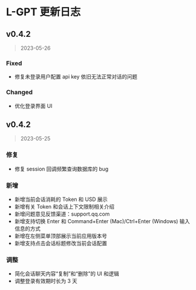 # L-GPT 更新日志

## v0.4.2

> 2023-05-26

### Fixed

- 修复未登录用户配置 api key 依旧无法正常对话的问题

### Changed

- 优化登录界面 UI

## v0.4.2

> 2023-05-25

### 修复

- 修复 session 回调频繁查询数据库的 bug

### 新增

- 新增当前会话消耗的 Token 和 USD 展示
- 新增有关 Token 和会话上下文限制相关介绍
- 新增问题意见反馈渠道：support.qq.com
- 新增支持切换 Enter 和 Command+Enter (Mac)/Ctrl+Enter (Windows) 输入信息的方式
- 新增在左侧菜单顶部展示当前应用版本号
- 新增支持点击会话标题修改当前会话配置

### 调整

- 简化会话聊天内容“复制”和“删除”的 UI 和逻辑
- 调整登录有效期时长为 3 天
